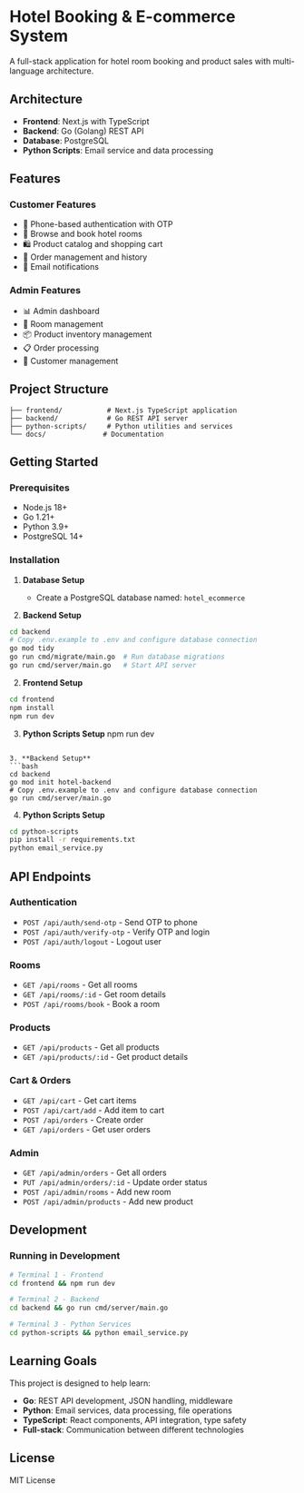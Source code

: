 # Hotel Booking & E-commerce System

A full-stack application for hotel room booking and product sales with multi-language architecture.

## Architecture

- **Frontend**: Next.js with TypeScript
- **Backend**: Go (Golang) REST API
- **Database**: PostgreSQL
- **Python Scripts**: Email service and data processing

## Features

### Customer Features
- 📱 Phone-based authentication with OTP
- 🏨 Browse and book hotel rooms
- 🛍️ Product catalog and shopping cart
- 📝 Order management and history
- 📧 Email notifications

### Admin Features
- 📊 Admin dashboard
- 🏨 Room management
- 📦 Product inventory management
- 📋 Order processing
- 👥 Customer management

## Project Structure

```
├── frontend/           # Next.js TypeScript application
├── backend/            # Go REST API server
├── python-scripts/     # Python utilities and services
└── docs/              # Documentation
```

## Getting Started

### Prerequisites
- Node.js 18+
- Go 1.21+
- Python 3.9+
- PostgreSQL 14+

### Installation

1. **Database Setup**
   - Create a PostgreSQL database named: `hotel_ecommerce`

2. **Backend Setup**
```bash
cd backend
# Copy .env.example to .env and configure database connection
go mod tidy
go run cmd/migrate/main.go  # Run database migrations
go run cmd/server/main.go   # Start API server
```
2. **Frontend Setup**
```bash
cd frontend
npm install
npm run dev
```

3. **Python Scripts Setup**
npm run dev
```

3. **Backend Setup**
```bash
cd backend
go mod init hotel-backend
# Copy .env.example to .env and configure database connection
go run cmd/server/main.go
```

4. **Python Scripts Setup**
```bash
cd python-scripts
pip install -r requirements.txt
python email_service.py
```

## API Endpoints

### Authentication
- `POST /api/auth/send-otp` - Send OTP to phone
- `POST /api/auth/verify-otp` - Verify OTP and login
- `POST /api/auth/logout` - Logout user

### Rooms
- `GET /api/rooms` - Get all rooms
- `GET /api/rooms/:id` - Get room details
- `POST /api/rooms/book` - Book a room

### Products
- `GET /api/products` - Get all products
- `GET /api/products/:id` - Get product details

### Cart & Orders
- `GET /api/cart` - Get cart items
- `POST /api/cart/add` - Add item to cart
- `POST /api/orders` - Create order
- `GET /api/orders` - Get user orders

### Admin
- `GET /api/admin/orders` - Get all orders
- `PUT /api/admin/orders/:id` - Update order status
- `POST /api/admin/rooms` - Add new room
- `POST /api/admin/products` - Add new product

## Development

### Running in Development
```bash
# Terminal 1 - Frontend
cd frontend && npm run dev

# Terminal 2 - Backend
cd backend && go run cmd/server/main.go

# Terminal 3 - Python Services
cd python-scripts && python email_service.py
```

## Learning Goals

This project is designed to help learn:
- **Go**: REST API development, JSON handling, middleware
- **Python**: Email services, data processing, file operations
- **TypeScript**: React components, API integration, type safety
- **Full-stack**: Communication between different technologies

## License

MIT License
